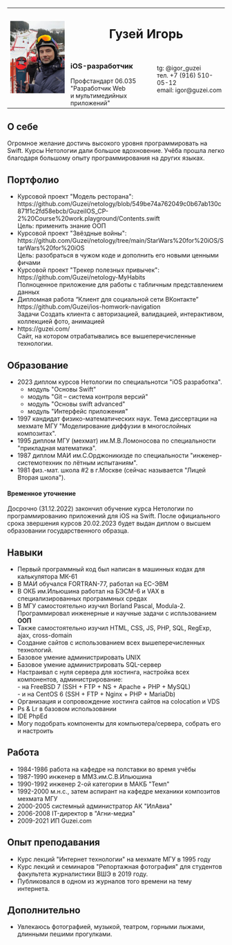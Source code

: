 <table>
<tr>
<td rowspan=2><img width=200 src="img/20191220-135746-600%20Игорь%20на%20Саслонге%20Saslong.jpeg" title="Саслонг - трасса Кубка мира"></td>
<th colspan=2><h1>Гузей Игорь</span></h1></th>
<tr>

<td><h3>iOS-разработчик</h3>
Профстандарт 06.035
<br>"Разработчик Web
<br>и мультимедийных приложений"</td>

<td>tg: @igor_guzei
<br>тел. +7 (916) 510-05-12
<br>email: igor@guzei.com</td>
</table>

## О себе
Огромное желание достичь высокого уровня программировать на Swift. Курсы Нетологии дали большое вдохновение. Учёба прошла легко благодаря большому опыту программирования на других языках.

## Портфолио
<ul>
<li>Курсовой проект "Модель ресторана":
<br>https://github.com/Guzei/netology/blob/549be74a762049c0b67ab130c871f1c2fd58ebcb/GuzeiIOS_CP-2%20Course%20work.playground/Contents.swift
<br>Цель: применить знание ООП
<li>Курсовой проект "Звёздные войны":
<br>https://github.com/Guzei/netology/tree/main/StarWars%20for%20iOS/StarWars%20for%20iOS
<br>Цель: разобраться в чужом коде и дополнить его новыми ценными фичами
<li>Курсовой проект "Трекер полезных привычек": 
<br>https://github.com/Guzei/netology-MyHabits
<br>Полноценное приложение для работы с табличным представлением данных
<li>Дипломная работа “Клиент для социальной сети ВКонтакте”
<br>https://github.com/Guzei/ios-homwork-navigation
<br>Задачи Создать клиента с авторизацией, валидацией, интерактивом, коллекцией фото, анимацией
<li>https://guzei.com/
<br>Сайт, на котором отрабатывались все вышеперечисленные технологии.
</ul>

## Образование
<ul>
<li>2023 диплом курсов Нетологии по специальнотси "iOS разработка".
<ul>
<li>модуль "Основы Swift"
<li>модуль "Git – система контроля версий"
<li>модуль "Основы swift advanced"
<li>модуль "Интерфейс приложения"
</ul>
<li>1997 кандидат физико-математических наук. Тема диссертации на мехмате МГУ "Моделирование диффузии в многослойных композитах".
<li>1995 диплом МГУ (мехмат) им.М.В.Ломоносова по специальности "прикладная математика".
<li>1987 диплом МАИ им.С.Орджоникизде по специальности "инженер-системотехник по лётным испытаниям".
<li>1981 физ.-мат. школа #2 в г.Москве (сейчас называется "Лицей Вторая школа").
</ul>


#### Временное уточнение
Досрочно (31.12.2022) закончил обучение курса Нетологии по программированию приложений для iOS на Swift.
После официального срока звершения курсов 20.02.2023 будет выдан диплом о высшем образовании государственного образца.

## Навыки
<ul>
<li>Первый программный код был написан в машинных кодах для калькулятора МК-61
<li>В МАИ обучался FORTRAN-77, работал на ЕС-ЭВМ
<li>В ОКБ им.Ильюшина работал на БЭСМ-6 и VAX в специализированных программных средах
<li>В МГУ самостоятельно изучил Borland Pascal, Modula-2. Программировал инженерные и научные задачи с испльзованием <b>ООП</b>
<li>Также самостоятельно изучил HTML, CSS, JS, PHP, SQL, RegExp, ajax, cross-domain
<li>Создание сайтов с использованием всех вышеперечисленных технологий.
<li>Базовое умение администрировать UNIX
<li>Базовое умение администрировать SQL-сервер
<li>Настраивал с нуля сервера для хостинга, настройка всех компонентов, администрирование:
<br>- на FreeBSD 7 (SSH + FTP + NS + Apache + PHP + MySQL)
<br>- и на CentOS 6 (SSH + FTP + Nginx + PHP + MariaDb)
<li>Организация и сопровождение хостинга сайтов на colocation и VDS
<li>Ps & Lr в базовом использовании
<li>IDE PhpEd
<li>Могу подобрать компоненты для компьютера/сервера, собрать его и настроить
</ul>

## Работа
<ul>
<li>1984-1986 работа на кафедре на полставки во время учёбы
<li>1987-1990 инженер в ММЗ.им.С.В.Ильюшина
<li>1990-1992 инженер 2-ой категории в МАКБ "Темп"
<li>1992-2000 м.н.с., затем аспирант на кафедре механики композитов мехмата МГУ
<li>2000-2005 системный администратор АК "ИлАвиа"
<li>2006-2008 IT-директор в "Агни-медиа"
<li>2009-2021 ИП Guzei.com
</ul>

## Опыт преподавания
* Курс лекций "Интернет технологии" на мехмате МГУ в 1995 году
* Курс лекций и семинаров "Репортажная фотография" для студентов факультета журналистики ВШЭ в 2019 году.
* Публиковался в одном из журналов того времени на тему интернета.

## Дополнительно
* Увлекаюсь фотографией, музыкой, театром, горными лыжами, длинными пешими прогулками.
